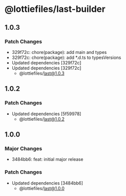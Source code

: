 # @lottiefiles/last-builder

## 1.0.3

### Patch Changes

- 329f72c: chore(package): add main and types
- 329f72c: chore(package): add \*.d.ts to typesVersions
- Updated dependencies [329f72c]
- Updated dependencies [329f72c]
  - @lottiefiles/last@1.0.3

## 1.0.2

### Patch Changes

- Updated dependencies [5f59978]
  - @lottiefiles/last@1.0.2

## 1.0.0

### Major Changes

- 3484bb6: feat: initial major release

### Patch Changes

- Updated dependencies [3484bb6]
  - @lottiefiles/last@1.0.0
